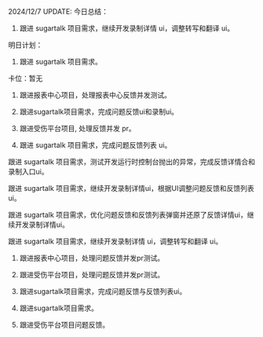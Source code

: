 2024/12/7 UPDATE:
今日总结：

1. 跟进 sugartalk 项目需求，继续开发录制详情 ui，调整转写和翻译 ui。

明日计划：

1. 跟进 sugartalk 项目需求。

卡位：暂无



1. 跟进报表中心项目，处理报表中心反馈并发测试。
2. 跟进sugartalk项目需求，完成问题反馈ui和录制ui。

1. 跟进受伤平台项目, 处理反馈并发 pr。
2. 跟进 sugartalk 项目需求，完成问题反馈列表 ui。

跟进 sugartalk 项目需求，测试开发运行时控制台抛出的异常，完成反馈详情合和录制入口ui。

跟进 sugartalk 项目需求，继续开发录制详情ui，根据UI调整问题反馈和反馈列表ui。

跟进 sugartalk 项目需求，优化问题反馈和反馈列表弹窗并还原了反馈详情ui，继续开发录制详情ui。

跟进 sugartalk 项目需求，继续开发录制详情 ui，调整转写和翻译 ui。



1. 跟进报表中心项目，处理问题反馈并发pr测试。
2. 跟进受伤平台项目，处理问题反馈并发pr测试。
3. 跟进sugartalk项目需求，完成问题反馈与反馈列表ui。



1. 跟进sugartalk项目需求。
1. 跟进受伤平台项目问题反馈。
